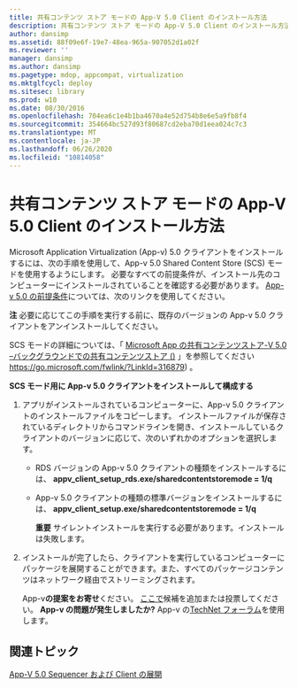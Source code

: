 ```yaml
---
title: 共有コンテンツ ストア モードの App-V 5.0 Client のインストール方法
description: 共有コンテンツ ストア モードの App-V 5.0 Client のインストール方法
author: dansimp
ms.assetid: 88f09e6f-19e7-48ea-965a-907052d1a02f
ms.reviewer: ''
manager: dansimp
ms.author: dansimp
ms.pagetype: mdop, appcompat, virtualization
ms.mktglfcycl: deploy
ms.sitesec: library
ms.prod: w10
ms.date: 08/30/2016
ms.openlocfilehash: 704ea6c1e4b1ba4670a4e52d754b8e6e5a9fb8f4
ms.sourcegitcommit: 354664bc527d93f80687cd2eba70d1eea024c7c3
ms.translationtype: MT
ms.contentlocale: ja-JP
ms.lasthandoff: 06/26/2020
ms.locfileid: "10814058"
---
```

# 共有コンテンツ ストア モードの App-V 5.0 Client のインストール方法


Microsoft Application Virtualization (App-v) 5.0 クライアントをインストールするには、次の手順を使用して、App-v 5.0 Shared Content Store (SCS) モードを使用するようにします。 必要なすべての前提条件が、インストール先のコンピューターにインストールされていることを確認する必要があります。 [App-v 5.0 の前提条件](app-v-50-prerequisites.md)については、次のリンクを使用してください。

**注** 必要に応じてこの手順を実行する前に、既存のバージョンの App-v 5.0 クライアントをアンインストールしてください。

 

SCS モードの詳細については、「 [Microsoft App の共有コンテンツストア-V 5.0 –バックグラウンドでの共有コンテンツストア ()](https://go.microsoft.com/fwlink/?LinkId=316879) 」を参照してください https://go.microsoft.com/fwlink/?LinkId=316879) 。

**SCS モード用に App-v 5.0 クライアントをインストールして構成する**

1.  アプリがインストールされているコンピューターに、App-v 5.0 クライアントのインストールファイルをコピーします。 インストールファイルが保存されているディレクトリからコマンドラインを開き、インストールしているクライアントのバージョンに応じて、次のいずれかのオプションを選択します。

    -   RDS バージョンの App-v 5.0 クライアントの種類をインストールするには、 **appv\_client\_setup\_rds.exe/sharedcontentstoremode = 1/q**

    -   App-v 5.0 クライアントの種類の標準バージョンをインストールするには、 **appv\_client\_setup.exe/sharedcontentstoremode = 1/q**

        **重要** サイレントインストールを実行する必要があります。インストールは失敗します。

         

2.  インストールが完了したら、クライアントを実行しているコンピューターにパッケージを展開することができます。また、すべてのパッケージコンテンツはネットワーク経由でストリーミングされます。

    App-v**の提案をお寄せ**ください。 [ここで](http://appv.uservoice.com/forums/280448-microsoft-application-virtualization)候補を追加または投票してください。 **App-v の問題が発生しましたか?** App-v の[TechNet フォーラム](https://social.technet.microsoft.com/Forums/home?forum=mdopappv)を使用します。

## 関連トピック


[App-V 5.0 Sequencer および Client の展開](deploying-the-app-v-50-sequencer-and-client.md)

 

 





